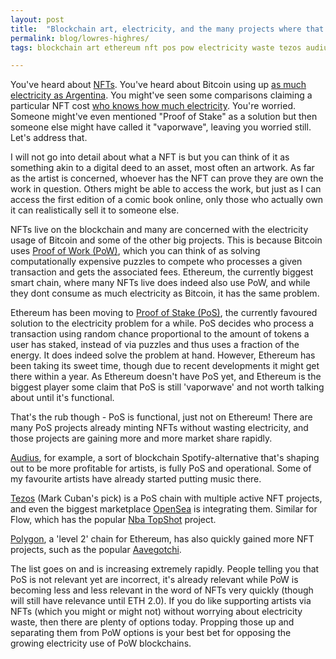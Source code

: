```yaml
---
layout: post
title:  "Blockchain art, electricity, and the many projects where that's no longer an issue"
permalink: blog/lowres-highres/
tags: blockchain art ethereum nft pos pow electricity waste tezos audius tokens

---
```


You've heard about [NFTs](https://en.wikipedia.org/wiki/Non-fungible_token). You've heard about Bitcoin using up [as much electricity as Argentina](https://www.bbc.com/news/technology-56012952). You might've seen some comparisons claiming a particular NFT cost [who knows how much electricity](http://cryptoart.wtf/). You're worried. Someone might've even mentioned "Proof of Stake" as a solution but then someone else might have called it "vaporwave", leaving you worried still. Let's address that.


I will not go into detail about what a NFT is but you can think of it as something akin to a digital deed to an asset, most often an artwork. As far as the artist is concerned, whoever has the NFT can prove they are own the work in question. Others might be able to access the work, but just as I can access the first edition of a comic book online, only those who actually own it can realistically sell it to someone else.

NFTs live on the blockchain and many are concerned with the electricity usage of Bitcoin and some of the other big projects. This is because Bitcoin uses [Proof of Work (PoW)](https://en.wikipedia.org/wiki/Proof_of_work), which you can think of as solving computationally expensive puzzles to compete who processes a given transaction and gets the associated fees. Ethereum, the currently biggest smart chain, where many NFTs live does indeed also use PoW, and while they dont consume as much electricity as Bitcoin, it has the same problem. 

Ethereum has been moving to [Proof of Stake (PoS)](https://en.wikipedia.org/wiki/Proof_of_stake), the currently favoured solution to the electricity problem for a while. PoS decides who process a transaction using random chance proportional to the amount of tokens a user has staked, instead of via puzzles and thus uses a fraction of the energy. It does indeed solve the problem at hand. However, Ethereum has been taking its sweet time, though due to recent developments it might get there within a year. As Ethereum doesn't have PoS yet, and Ethereum is the biggest player some claim that PoS is still 'vaporwave' and not worth talking about until it's functional.

That's the rub though - PoS is functional, just not on Ethereum! There are many PoS projects already minting NFTs without wasting electricity, and those projects are gaining more and more market share rapidly. 

[Audius](https://audius.co/), for example, a sort of blockchain Spotify-alternative that's shaping out to be more profitable for artists, is fully PoS and operational. Some of my favourite artists have already started putting music there.

[Tezos](https://tezos.com/) (Mark Cuban's pick) is a PoS chain with multiple active NFT projects, and even the biggest marketplace [OpenSea](https://opensea.io/) is integrating them. Similar for Flow, which has the popular [Nba TopShot](https://www.nbatopshot.com/) project.

[Polygon](https://matic.network/), a 'level 2' chain for Ethereum, has also quickly gained more NFT projects, such as the popular [Aavegotchi](https://www.nbatopshot.com/).

The list goes on and is increasing extremely rapidly. People telling you that PoS is not relevant yet are incorrect, it's already relevant while PoW is becoming less and less relevant in the word of NFTs very quickly (though will still have relevance until ETH 2.0). If you do like supporting artists via NFTs (which you might or might not) without worrying about electricity waste, then there are plenty of options today. Propping those up and separating them from PoW options is your best bet for opposing the growing electricity use of PoW blockchains.